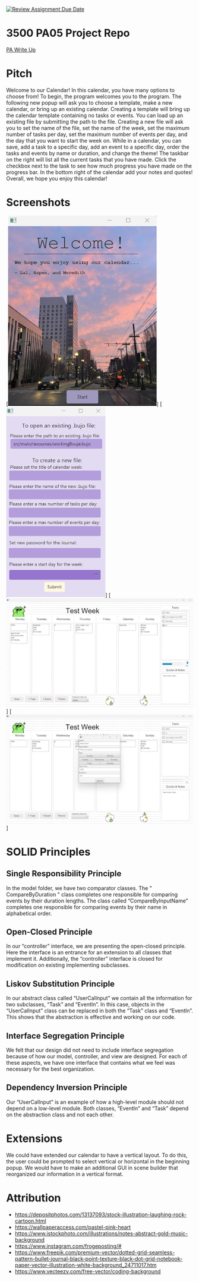 [![Review Assignment Due Date](https://classroom.github.com/assets/deadline-readme-button-24ddc0f5d75046c5622901739e7c5dd533143b0c8e959d652212380cedb1ea36.svg)](https://classroom.github.com/a/x6ckGcN8)
# 3500 PA05 Project Repo

[PA Write Up](https://markefontenot.notion.site/PA-05-8263d28a81a7473d8372c6579abd6481)

# Pitch
Welcome to our Calendar! In this calendar, you have many options to choose from! To begin, the program
welcomes you to the program. The following new popup will ask you to choose a template, make a new
calendar, or bring up an existing calendar. Creating a template will bring up the calendar template
containing no tasks or events. You can load up an existing file by submitting the path to the file.
Creating a new file will ask you to set the name of the file, set the name of the week, set the maximum
number of tasks per day, set the maximum number of events per day, and the day that you want to start
the week on. While in a calendar, you can save, add a task to a specific day, add an event to a specific
day, order the tasks and events by name or duration, and change the theme! The taskbar on the right
will list all the current tasks that you have made. Click the checkbox next to the task to see how much
progress you have made on the progress bar. In the bottom right of the calendar add your notes and
quotes! Overall, we hope you enjoy this calendar! 

# Screenshots
[![Splash Screen](src/main/resources/welcomeScreenshot.png)]
[![File Selection](src/main/resources/filePopup.png)]
[![Week View](src/main/resources/weekView.png)]
[![Popup View](src/main/resources/popupView.png)]

# SOLID Principles
## Single Responsibility Principle
In the model folder, we have two comparator classes. The " CompareByDuration " class completes
one responsible for comparing events by their duration lengths. The class called “CompareByInputName”
completes one responsible for comparing events by their name in alphabetical order.
## Open-Closed Principle
In our “controller” interface, we are presenting the open-closed principle. Here the interface is an
entrance for an extension to all classes that implement it. Additionally, the “controller” interface
is closed for modification on existing implementing subclasses.
## Liskov Substitution Principle
In our abstract class called “UserCalInput” we contain all the information for two subclasses, “Task”
and “EventIn”. In this case, objects in the “UserCalInput” class can be replaced in both the “Task”
class and “EventIn”. This shows that the abstraction is effective and working on our code.
## Interface Segregation Principle
We felt that our design did not need to include interface segregation because of how our model,
controller, and view are designed. For each of these aspects, we have one interface that contains
what we feel was necessary for the best organization.
## Dependency Inversion Principle
Our “UserCalInput” is an example of how a high-level module should not depend on a low-level module.
Both classes, “EventIn” and “Task” depend on the abstraction class and not each other.

# Extensions
We could have extended our calendar to have a vertical layout. To do this, the user could be prompted
to select vertical or horizontal in the beginning popup. We would have to make an additional GUI in
scene builder that reorganized our information in a vertical format.

# Attribution
- https://depositphotos.com/13137093/stock-illustration-laughing-rock-cartoon.html
- https://wallpaperaccess.com/pastel-pink-heart
- https://www.istockphoto.com/illustrations/notes-abstract-gold-music-background
- https://www.instagram.com/frogeposting/#
- https://www.freepik.com/premium-vector/dotted-grid-seamless-pattern-bullet-journal-black-point-texture-black-dot-grid-notebook-paper-vector-illustration-white-background_24711017.htm
- https://www.vecteezy.com/free-vector/coding-background